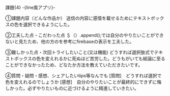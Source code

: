 課題{4} -{line風アプリ}-

①課題内容（どんな作品か） 
送信の内容に感情を載せるためにテキストボックスの色を選択できるようにした。

②工夫した点・こだわった点 
＄（）.append();では自分のやりたいことができないと見たため、他の方のを参考にfirebaseの表示を工夫した。

③難しかった点・次回トライしたいこと(又は機能) 
どうすれば選択肢式でテキストボックスの色を変えれるかに死ぬほど苦労した。どうもがいても結論に至ることができなかったため、どなたか方法を教えていただきたいです。

④質問・疑問・感想、シェアしたいtips等なんでも 
[質問]　どうすれば選択で色を変えれるのでしょうか 
[感想]　自分のやりたいことが最終的にできずに悔しかった。必ずやりたいものに近づけるように精進していきたい。
